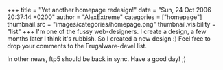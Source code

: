 +++
title = "Yet another homepage redesign!"
date = "Sun, 24 Oct 2006 20:37:14 +0200"
author = "AlexExtreme"
categories = ["homepage"]
thumbnail.src = "images/categories/homepage.png"
thumbnail.visibility = "list"
+++
I'm one of the fussy web-designers. I create a design, a few months later I think it's rubbish. So I created a new design :) Feel free to drop your comments to the Frugalware-devel list.  
  


 In other news, ftp5 should be back in sync. Have a good day! ;)